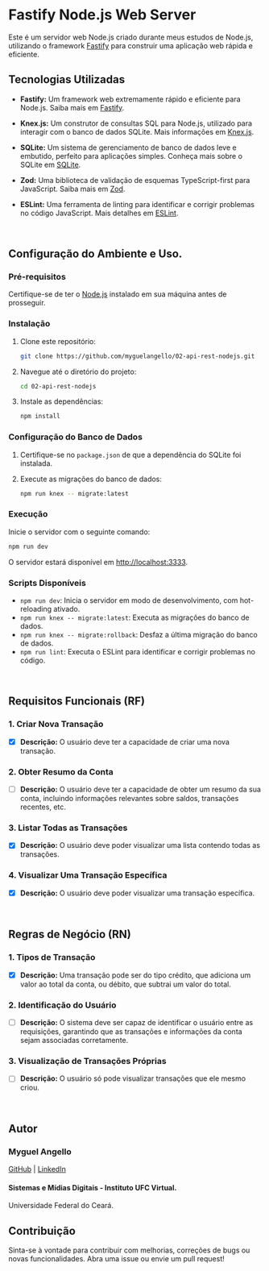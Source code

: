 # Fastify Node.js Web Server

Este é um servidor web Node.js criado durante meus estudos de Node.js, utilizando o framework [Fastify](https://www.fastify.io/) para construir uma aplicação web rápida e eficiente.
<br>

## Tecnologias Utilizadas

- **Fastify:** Um framework web extremamente rápido e eficiente para Node.js. Saiba mais em [Fastify](https://www.fastify.io/).

- **Knex.js:** Um construtor de consultas SQL para Node.js, utilizado para interagir com o banco de dados SQLite. Mais informações em [Knex.js](http://knexjs.org/).

- **SQLite:** Um sistema de gerenciamento de banco de dados leve e embutido, perfeito para aplicações simples. Conheça mais sobre o SQLite em [SQLite](https://www.sqlite.org/index.html).

- **Zod:** Uma biblioteca de validação de esquemas TypeScript-first para JavaScript. Saiba mais em [Zod](https://github.com/colinhacks/zod).

- **ESLint:** Uma ferramenta de linting para identificar e corrigir problemas no código JavaScript. Mais detalhes em [ESLint](https://eslint.org/).

<br>

## Configuração do Ambiente e Uso.

### Pré-requisitos
Certifique-se de ter o [Node.js](https://nodejs.org/) instalado em sua máquina antes de prosseguir.

### Instalação

1. Clone este repositório:

   ```bash
   git clone https://github.com/myguelangello/02-api-rest-nodejs.git
   ```

2. Navegue até o diretório do projeto:

   ```bash
   cd 02-api-rest-nodejs
   ```

3. Instale as dependências:

   ```bash
   npm install
   ```

### Configuração do Banco de Dados

1. Certifique-se no `package.json` de que a dependência do SQLite foi instalada.

2. Execute as migrações do banco de dados:

   ```bash
   npm run knex -- migrate:latest
   ```

### Execução

Inicie o servidor com o seguinte comando:

```bash
npm run dev
```

O servidor estará disponível em [http://localhost:3333](http://localhost:3333).

### Scripts Disponíveis

- `npm run dev`: Inicia o servidor em modo de desenvolvimento, com hot-reloading ativado.
- `npm run knex -- migrate:latest`: Executa as migrações do banco de dados.
- `npm run knex -- migrate:rollback`: Desfaz a última migração do banco de dados.
- `npm run lint`: Executa o ESLint para identificar e corrigir problemas no código.

<br>

## Requisitos Funcionais (RF)

### 1. Criar Nova Transação

- [X] **Descrição:** O usuário deve ter a capacidade de criar uma nova transação.

### 2. Obter Resumo da Conta

- [  ] **Descrição:** O usuário deve ter a capacidade de obter um resumo da sua conta, incluindo informações relevantes sobre saldos, transações recentes, etc.

### 3. Listar Todas as Transações

- [X] **Descrição:** O usuário deve poder visualizar uma lista contendo todas as transações.

### 4. Visualizar Uma Transação Específica

- [X] **Descrição:** O usuário deve poder visualizar uma transação específica.

<br>

## Regras de Negócio (RN)

### 1. Tipos de Transação

- [X] **Descrição:** Uma transação pode ser do tipo crédito, que adiciona um valor ao total da conta, ou débito, que subtrai um valor do total.

### 2. Identificação do Usuário

- [  ] **Descrição:** O sistema deve ser capaz de identificar o usuário entre as requisições, garantindo que as transações e informações da conta sejam associadas corretamente.

### 3. Visualização de Transações Próprias

- [  ] **Descrição:** O usuário só pode visualizar transações que ele mesmo criou.
<!-- 
## Requisitos Não Funcionais (RNF)

### 1. Desempenho

- **Descrição:** O sistema deve ser otimizado para garantir um desempenho rápido e eficiente, mesmo com um grande volume de transações.

### 2. Segurança

- **Descrição:** As informações do usuário e transações devem ser tratadas com segurança. Utilize práticas recomendadas para proteger dados sensíveis.

### 3. Escalabilidade

- **Descrição:** O sistema deve ser escalável, capaz de lidar com um aumento no número de usuários e transações sem comprometer o desempenho.

### 4. Documentação

- **Descrição:** A documentação do código, APIs e procedimentos de instalação/configuração deve ser clara e abrangente para facilitar a manutenção e colaboração.

### 5. Testes Automatizados

- **Descrição:** Implemente testes automatizados para garantir a confiabilidade e estabilidade do sistema ao longo do tempo.
 -->

<br>

## Autor

### Myguel Angello 
[GitHub](https://github.com/myguelangello) | [LinkedIn](https://www.linkedin.com/in/myguelangello/)
#### Sistemas e Mídias Digitais - Instituto UFC Virtual.
Universidade Federal do Ceará.


## Contribuição

Sinta-se à vontade para contribuir com melhorias, correções de bugs ou novas funcionalidades. Abra uma issue ou envie um pull request!
